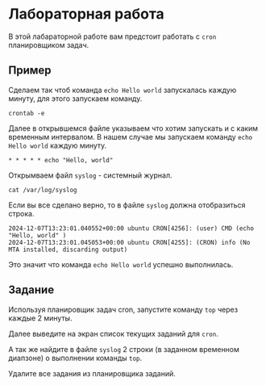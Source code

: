 # Лабораторная работа

В этой лабараторной работе вам предстоит работать с `cron` планировщиком задач.

## Пример

Сделаем так чтоб команда `echo Hello world` запускалась каждую минуту, для этого запускаем команду.

```
crontab -e
```

Далее в открывшемся файле указываем что хотим запускать и с каким временным интервалом. В нашем случае мы запускаем команду `echo Hello world` каждую минуту. 

```
* * * * * echo "Hello, world"
```
Открымваем файл `syslog` - системный журнал.

```
cat /var/log/syslog
```
Если вы все сделано верно, то в файле `syslog` должна отобразиться строка. 
```
2024-12-07T13:23:01.040552+00:00 ubuntu CRON[4256]: (user) CMD (echo "Hello, world" )
2024-12-07T13:23:01.045053+00:00 ubuntu CRON[4255]: (CRON) info (No MTA installed, discarding output)
```
Это значит что команда `echo Hello world` успешно выполнилась.

## Задание 

Используя планировщик задач cron, запустите команду `top` через каждые 2 минуты.

Далее выведите на экран список текущих заданий для  `cron`.

А так же найдите в файле `syslog` 2 строки (в заданном временном диапзоне) о выполнении команды `top`.  

Удалите все задания из планировщика заданий.